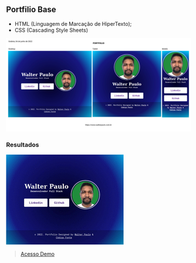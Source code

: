 ## Portfilio Base


* HTML (Linguagem de Marcação de HiperTexto);
* CSS (Cascading Style Sheets)

![Portfolio base](./image/portfolio-base-walterpaulo.jpg)

### Resultados
![Portfolio base - animation](./image/portfoliobase.gif)

> [Acesso Demo](http://portfoliobase.walterpaulo.com.br/)